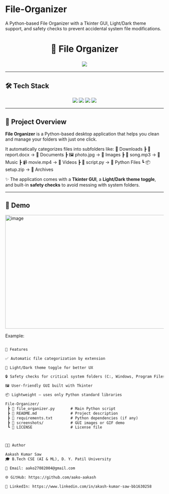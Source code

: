 # File-Organizer
A Python-based File Organizer with a Tkinter GUI, Light/Dark theme support, and safety checks to prevent accidental system file modifications.


<h1 align="center">📂 File Organizer</h1>

<h3 align="center">
  <img src="https://readme-typing-svg.herokuapp.com?size=25&duration=4000&color=2E8B57&center=true&vCenter=true&lines=Welcome+to+File+Organizer!;Sort+your+files+in+1+Click;Light+%26+Dark+Mode+Support;Built+with+Python+%26+Tkinter" />
</h3>

---
 
## 🛠️ Tech Stack
<p align="center">
  <img src="https://img.shields.io/badge/Python-3776AB?style=for-the-badge&logo=python&logoColor=white" />
  <img src="https://img.shields.io/badge/Tkinter-GUI-orange?style=for-the-badge" />
  <img src="https://img.shields.io/badge/OS%20Module-System%20Interaction-blue?style=for-the-badge" />
  <img src="https://img.shields.io/badge/Shutil-File%20Management-yellowgreen?style=for-the-badge" />
</p>

---

## 📖 Project Overview
**File Organizer** is a Python-based desktop application that helps you clean and manage your folders with just one click.  

It automatically categorizes files into subfolders like:
📂 Downloads
┣ 📄 report.docx → 📂 Documents
┣ 🖼️ photo.jpg → 📂 Images
┣ 🎵 song.mp3 → 📂 Music
┣ 📹 movie.mp4 → 📂 Videos
┣ 🐍 script.py → 📂 Python Files
┗ 📦 setup.zip → 📂 Archives


✨ The application comes with a **Tkinter GUI**, a **Light/Dark theme toggle**, and built-in **safety checks** to avoid messing with system folders.

---

## 🎥 Demo
<img width="626" height="361" alt="image" src="https://github.com/user-attachments/assets/c9e0de6b-32d6-4faa-bed4-91598696fe5d" />
  

Example:  
```markdown

🚀 Features

✅ Automatic file categorization by extension

🎨 Light/Dark theme toggle for better UX

🔒 Safety checks for critical system folders (C:, Windows, Program Files, etc.)

🖼️ User-friendly GUI built with Tkinter

📦 Lightweight – uses only Python standard libraries

File-Organizer/
 ┣ 📜 file_organizer.py       # Main Python script
 ┣ 📜 README.md               # Project description
 ┣ 📜 requirements.txt        # Python dependencies (if any)
 ┣ 📂 screenshots/            # GUI images or GIF demo
 ┗ 📜 LICENSE                 # License file



👨‍💻 Author

Aakash Kumar Saw
🎓 B.Tech CSE (AI & ML), D. Y. Patil University

📧 Email: aako27082004@gmail.com

🌐 GitHub: https://github.com/aako-aakash

🔗 LinkedIn: https://www.linkedin.com/in/akash-kumar-saw-bb1630258
